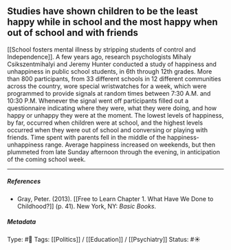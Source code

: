 ## Studies have shown children to be the least happy while in school and the most happy when out of school and with friends #

[[School fosters mental illness by stripping students of control and Independence]]. A few years ago, research psychologists Mihaly Csikszentmihalyi and Jeremy Hunter conducted a study of happiness and unhappiness in public school students, in 6th through 12th grades. More than 800 participants, from 33 different schools in 12 different communities across the country, wore special wristwatches for a week, which were programmed to provide signals at random times between 7:30 A.M. and 10:30 P.M. Whenever the signal went off participants filled out a questionnaire indicating where they were, what they were doing, and how happy or unhappy they were at the moment. The lowest levels of happiness, by far, occurred when children were at school, and the highest levels occurred when they were out of school and conversing or playing with friends. Time spent with parents fell in the middle of the happiness-unhappiness range. Average happiness increased on weekends, but then plummeted from late Sunday afternoon through the evening, in anticipation of the coming school week. 

___

##### References

- Gray, Peter. (2013). [[Free to Learn Chapter 1. What Have We Done to Childhood?]] (p. 41). New York, NY: _Basic Books_.

##### Metadata

Type: #🔴 
Tags: [[Politics]] / [[Education]] / [[Psychiatry]]
Status: #☀️ 